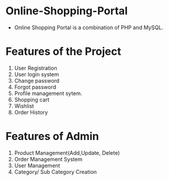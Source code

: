 # Online-Shopping-Portal

- Online Shopping Portal is a combination of PHP and MySQL.

# Features of the Project

1. User Registration
2. User login system
3. Change password
4. Forgot password
5. Profile management sytem.
6. Shopping cart
7. Wishlist
8. Order History

# Features of Admin

1. Product Management(Add,Update, Delete)
2. Order Management System
3. User Management
4. Category/ Sub Category Creation
